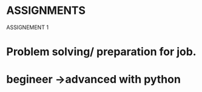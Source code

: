 # ASSIGNMENTS
ASSIGNEMENT 1
# Problem solving/ preparation for job.
# begineer ->advanced with python
